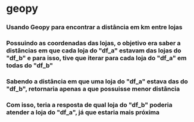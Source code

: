 # geopy


### Usando Geopy para encontrar a distância em km entre lojas

### Possuindo as coordenadas das lojas, o objetivo era saber a distâncias em que cada loja do "df_a" estavam das lojas do "df_b" e para isso, tive que iterar para cada loja do "df_a" em todas do "df_b"

### Sabendo a distância em que uma loja do "df_a" estava das do "df_b", retornaria apenas a que possuisse menor distância

### Com isso, teria a resposta de qual loja do "df_b" poderia atender a loja do "df_a", já que estaria mais próxima